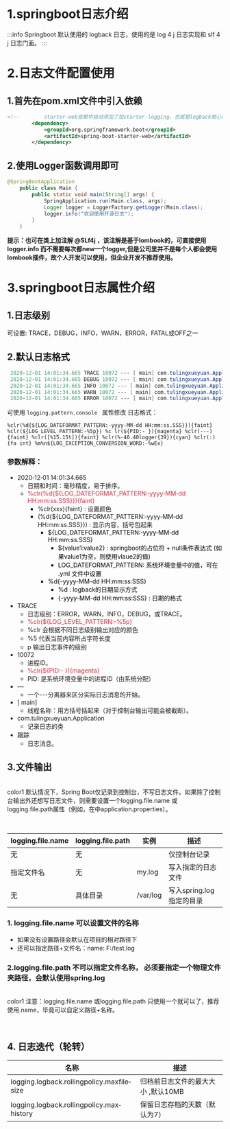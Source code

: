 # 1.springboot日志介绍

:::info
Springboot 默认使用的 logback 日志，使用的是 log 4 j 日志实现和 slf 4 j 日志门面。
:::


# 2.日志文件配置使用
## 1.首先在pom.xml文件中引入依赖
```xml
<!--        starter-web依赖中自动添加了加starter‐logging，也就是logback核心依赖-->
        <dependency>
            <groupId>org.springframework.boot</groupId>
            <artifactId>spring-boot-starter-web</artifactId>
        </dependency>
```

## 2.使用Logger函数调用即可
```java
@SpringBootApplication
    public class Main {
        public static void main(String[] args) {
            SpringApplication.run(Main.class, args);
            Logger logger = LoggerFactory.getLogger(Main.class);
            logger.info("欢迎使用开源日志");
        }
    }
```

**提示：也可在类上加注解 @SLf4j ，该注解是基于lombook的，可直接使用 logger.info 而不需要每次都new一个logger,但是公司里并不是每个人都会使用lombook插件，故个人开发可以使用，但企业开发不推荐使用。**

# 3.springboot日志属性介绍
## 1.日志级别
可设置: 
 TRACE，DEBUG，INFO，WARN，ERROR，FATAL或OFF之一  

## 2.默认日志格式
```java
 2020‐12‐01 14:01:34.665 TRACE 10072 ‐‐‐ [ main] com.tulingxueyuan.Application : 跟踪
 2020‐12‐01 14:01:34.665 DEBUG 10072 ‐‐‐ [ main] com.tulingxueyuan.Application : 调试
 2020‐12‐01 14:01:34.665 INFO 10072 ‐‐‐ [ main] com.tulingxueyuan.Application : 信息
 2020‐12‐01 14:01:34.665 WARN 10072 ‐‐‐ [ main] com.tulingxueyuan.Application : 警告
 2020‐12‐01 14:01:34.665 ERROR 10072 ‐‐‐ [ main] com.tulingxueyuan.Application : 异常

```

可使用 ` logging.pattern.console  ` 属性修改 日志格式：

` %clr(%d{${LOG_DATEFORMAT_PATTERN:‐yyyy‐MM‐dd HH:mm:ss.SSS}}){faint} %clr(${LOG_LEVEL_PATTERN:‐%5p}) %c lr(${PID:‐ }){magenta} %clr(‐‐‐){faint} %clr([%15.15t]){faint} %clr(%‐40.40logger{39}){cyan} %clr(:){fa int} %m%n${LOG_EXCEPTION_CONVERSION_WORD:‐%wEx}  `

### 参数解释：
+ 2020‐12‐01 14:01:34.665
    -  日期和时间：毫秒精度，易于排序。  
    - <font style="color:#DF2A3F;"> %clr(%d{${LOG_DATEFORMAT_PATTERN:‐yyyy‐MM‐dd HH:mm:ss.SSS}}){faint}</font>
        * %clr(xxx){faint} : 设置颜色
        * (%d{${LOG_DATEFORMAT_PATTERN:‐yyyy‐MM‐dd HH:mm:ss.SSS}}) : 显示内容，括号包起来
            + <font style="color:#000000;">${LOG_DATEFORMAT_PATTERN:‐yyyy‐MM‐dd HH:mm:ss.SSS}</font><font style="color:#000000;">	</font>
                - <font style="color:#000000;">${value1:value2}  : springboot的占位符 + null条件表达式 (如果value1为空，则使用vlaue2的值)</font>
                - <font style="color:#000000;">LOG_DATEFORMAT_PATTERN: 系统环境变量中的值，可在 .yml 文件中设置</font>
            + <font style="color:#000000;">%d{-yyyy-MM-dd HH:mm:ss:SSS}</font>
                - <font style="color:#000000;">%d : logback的日期显示方式</font>
                - <font style="color:#000000;">{-yyyy-MM-dd HH:mm:ss:SSS}	: 日期的格式</font>
+  TRACE  
    -  日志级别：ERROR，WARN，INFO，DEBUG，或TRACE。  
    - <font style="color:#DF2A3F;"> %clr(${LOG_LEVEL_PATTERN:-%5p}  </font>
    - %clr 会根据不同日志级别输出对应的颜色
    - %5 代表当前内容所占字符长度
    - p 输出日志事件的级别
+  10072  
    -  进程ID。  
    -  <font style="color:#DF2A3F;">%clr(${PID:- }){magenta}  </font>
    -  PID: 是系统环境变量中的进程ID（由系统分配）  
+ ‐‐‐
    -  一个---分离器来区分实际日志消息的开始。  
+  [           main]  
    -  线程名称：用方括号括起来（对于控制台输出可能会被截断）。  
+  com.tulingxueyuan.Application  
    -  记录日志的类  
+   跟踪  
    -  日志消息。  

## 3.文件输出
<br/>color1
 默认情况下，Spring Boot仅记录到控制台，不写日志文件。如果除了控制台输出外还想写日志文件，则需要设置一个logging.file.name 或logging.file.path属性（例如，在中application.properties）。  

<br/>

| logging.file.name | logging.file.path | 实例 | 描述 |
| --- | --- | --- | --- |
| 无 | 无 | | 仅控制台记录 |
| 指定文件名 | 无 | my.log | 写入指定的日志文件 |
| 无 | 具体目录 | /var/log | 写入spring.log指定的目录 |


###  1. logging.file.name 可以设置文件的名称
+ 如果没有设置路径会默认在项目的相对路径下 
+ 还可以指定路径+文件名：name: F:/test.log 

### 2.logging.file.path 不可以指定文件名称， 必须要指定一个物理文件夹路径，会默认使用spring.log  
<br/>color1
注意：logging.file.name 或logging.file.path 只使用一个就可以了，推荐使用.name，毕竟可以自定义路径+名称。

<br/>

## 4. 日志迭代（轮转）  
|  名称   |  描述   |
| --- | --- |
|  logging.logback.rollingpolicy.max­file­size   |  归档前日志文件的最大大小  ,默认10MB |
|  logging.logback.rollingpolicy.max­history   |  保留日志存档的天数（默认为7）   |



